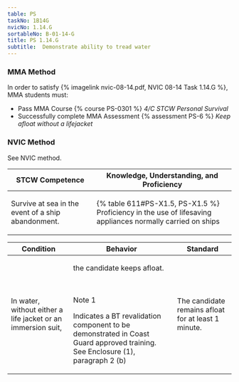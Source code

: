 ```yaml
---
table: PS
taskNo: 1B14G
nvicNo: 1.14.G 
sortableNo: B-01-14-G
title: PS 1.14.G 
subtitle:  Demonstrate ability to tread water
---
```



### MMA Method

In order to satisfy  {% imagelink nvic-08-14.pdf, NVIC 08-14 Task 1.14.G %}, MMA students must:

* Pass MMA Course {% course PS-0301 %}  *4/C STCW Personal Survival*
* Successfully complete MMA Assessment {% assessment PS-6 %} *Keep afloat without a lifejacket*


### NVIC Method

<a onclick="togglevisibility('nvic_methods')" >See NVIC method.</a>

<div id='nvic_methods' class='hide'>

<table>
<thead>
<tr>
<th class='forty'> STCW Competence </th>
<th class='sixty'> Knowledge, Understanding, and Proficiency </th>
</tr>
</thead>




<tbody>
<tr><td markdown='1'>

Survive at sea in the event of a ship abandonment.

</td><td markdown='1'>

{% table 611#PS-X1.5, PS-X1.5 %} Proficiency in the use of lifesaving appliances normally carried on ships

</td></tr>


</tbody>
</table>


<table>
<thead>
<tr><th class='twenty'>  Condition </th><th class='twenty'> Behavior </th><th  class='sixty'>Standard </th></tr>
</thead>
<tbody >



<tr><td markdown='1'>

In water, without either a life jacket or an immersion suit,

</td><td markdown='1'>

the candidate keeps afloat.

<br>

<div class="tooltip" markdown='1'>

Note 1

Indicates a BT revalidation component to be demonstrated in Coast Guard approved training. See Enclosure (1), paragraph 2 (b)

</div>


</td><td markdown='1'>

The candidate remains afloat for at least 1 minute.

</td></tr>
</tbody>
</table>
</div>
